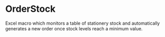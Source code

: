 # OrderStock

Excel macro which monitors a table of stationery stock and automatically generates a new order once stock levels reach a minimum value.
